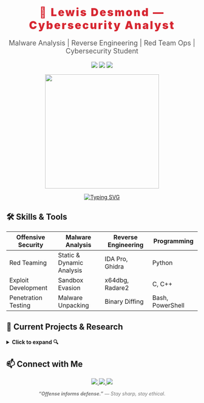 <!-- README.md -->

<h1 align="center" style="color:#d72631; font-weight: 900; letter-spacing: 3px;">
  🔴 Lewis Desmond — Cybersecurity Analyst
</h1>

<p align="center" style="font-size:18px; color:#555;">
  Malware Analysis | Reverse Engineering | Red Team Ops | Cybersecurity Student  
</p>

<p align="center">
  <img src="https://img.shields.io/badge/Status-Active-red?style=for-the-badge&logo=ghost" />
  <img src="https://img.shields.io/badge/Role-Cybersecurity%20Analyst-blue?style=for-the-badge&logo=security" />
  <img src="https://img.shields.io/badge/Learning-OSCP-orange?style=for-the-badge&logo=hackthebox" />
</p>

<p align="center">
  <img src="https://media1.giphy.com/media/v1.Y2lkPTc5MGI3NjExN3o0dnkxbjhzNjlvMG9saWl0ajA3YW53b2Q5eWt0aWJ2Y2hvMW94MyZlcD12MV9pbnRlcm5hbF9naWZfYnlfaWQmY3Q9Zw/Ya63hjCGVaHjmXzWy0/giphy.gif" width="300" />
</p>

<p align="center">
  <a href="https://github.com/DenverCoder1/readme-typing-svg">
    <img src="https://readme-typing-svg.demolab.com?font=Fira+Code&size=22&duration=3000&pause=800&color=FF3C3C&center=true&vCenter=true&width=650&lines=Cybersecurity+Analyst+%7C+Student;Red+Team+Ops+%7C+Malware+Researcher;Reverse+Engineer+%7C+Exploit+Developer;Python%2C+C%2C+PowerShell+%7C+OSCP+in+Progress" alt="Typing SVG" />
  </a>
</p>

## 🛠️ Skills & Tools

| Offensive Security | Malware Analysis      | Reverse Engineering    | Programming        |
|--------------------|----------------------|-------------------------|--------------------|
| Red Teaming        | Static & Dynamic Analysis | IDA Pro, Ghidra       | Python             |
| Exploit Development| Sandbox Evasion      | x64dbg, Radare2         | C, C++             |
| Penetration Testing| Malware Unpacking    | Binary Diffing          | Bash, PowerShell   |

## 🔭 Current Projects & Research

<details>
  <summary><strong>Click to expand 🔍</strong></summary>
  
- Developing custom evasive payloads & C2 frameworks  
- Analyzing latest malware families and documenting TTPs  
- Writing blog posts on reverse engineering & threat intelligence  
- Automating behavioral malware analysis with Python scripts  
</details>

## 📫 Connect with Me

<p align="center">
  <a href="https://linkedin.com/in/your-linkedin" target="_blank">
    <img src="https://img.shields.io/badge/LinkedIn-0077B5?style=for-the-badge&logo=linkedin&logoColor=white" />
  </a>
  <a href="https://twitter.com/your-twitter" target="_blank">
    <img src="https://img.shields.io/badge/Twitter-1DA1F2?style=for-the-badge&logo=twitter&logoColor=white" />
  </a>
  <a href="https://yourblog.com" target="_blank">
    <img src="https://img.shields.io/badge/Blog-Visit-red?style=for-the-badge&logo=readthedocs&logoColor=white" />
  </a>
</p>

<p align="center" style="font-style: italic; color: #777; font-size: 0.9em;">
  <strong>“Offense informs defense.”</strong> — Stay sharp, stay ethical.
</p>
